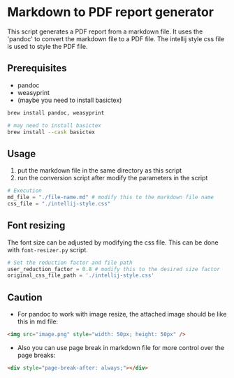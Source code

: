 # Markdown to PDF report generator

This script generates a PDF report from a markdown file.
It uses the 'pandoc' to convert the markdown file to a PDF file.
The intellij style css file is used to style the PDF file.

## Prerequisites

- pandoc
- weasyprint
- (maybe you need to install basictex)

```bash
brew install pandoc, weasyprint

# may need to install basictex
brew install --cask basictex
```

## Usage

1. put the markdown file in the same directory as this script
2. run the conversion script after modify the parameters in the script

```python
# Execution
md_file = "./file-name.md" # modify this to the markdown file name
css_file = "./intellij-style.css"
```

## Font resizing

The font size can be adjusted by modifying the css file.
This can be done with `font-resizer.py` script.

```python
# Set the reduction factor and file path
user_reduction_factor = 0.8 # modify this to the desired size factor
original_css_file_path = './intellij-style.css'
```

## Caution

- For pandoc to work with image resize, the attached image should be like this in md file:

```html
<img src="image.png" style="width: 50px; height: 50px" />
```

- Also you can use page break in markdown file for more control over the page breaks:

```html
<div style="page-break-after: always;"></div>
```
